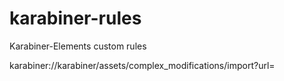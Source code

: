 # karabiner-rules
Karabiner-Elements custom rules

karabiner://karabiner/assets/complex_modifications/import?url=